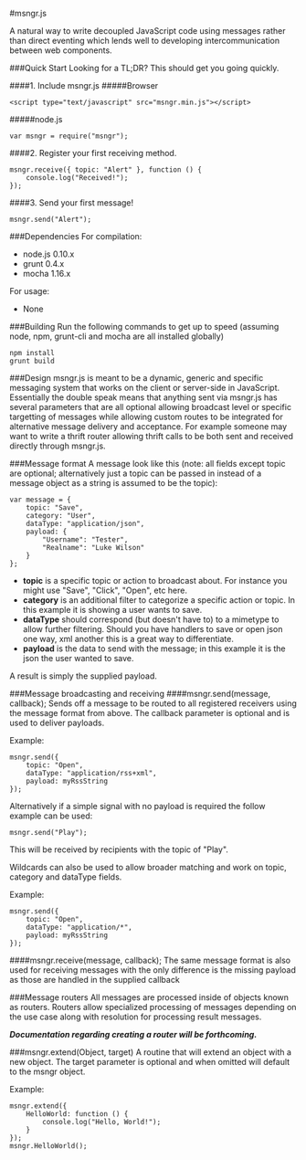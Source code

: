 #msngr.js

A natural way to write decoupled JavaScript code using messages rather than direct eventing which lends well to developing intercommunication between web components.

###Quick Start
Looking for a TL;DR? This should get you going quickly.

####1. Include msngr.js
#####Browser
```
<script type="text/javascript" src="msngr.min.js"></script>
```
#####node.js
```
var msngr = require("msngr");
```
####2. Register your first receiving method.
```
msngr.receive({ topic: "Alert" }, function () {
	console.log("Received!");
});
```
####3. Send your first message!
```
msngr.send("Alert");
```

###Dependencies
For compilation:
- node.js 0.10.x
- grunt 0.4.x
- mocha 1.16.x

For usage:
- None

###Building
Run the following commands to get up to speed (assuming node, npm, grunt-cli and mocha are all installed globally)

```
npm install
grunt build
```

###Design
msngr.js is meant to be a dynamic, generic and specific messaging system that works on the client or server-side in JavaScript. Essentially the double speak means that anything sent via msngr.js has several parameters that are all optional allowing broadcast level or specific targetting of messages while allowing custom routes to be integrated for alternative message delivery and acceptance. For example someone may want to write a thrift router allowing thrift calls to be both sent and received directly through msngr.js.

###Message format
A message look like this (note: all fields except topic are optional; alternatively just a topic can be passed in instead of a message object as a string is assumed to be the topic):

```
var message = {
	topic: "Save",
	category: "User",
	dataType: "application/json",
	payload: {
		"Username": "Tester",
		"Realname": "Luke Wilson"
	}
};
```
- **topic** is a specific topic or action to broadcast about. For instance you might use "Save", "Click", "Open", etc here.
- **category** is an additional filter to categorize a specific action or topic. In this example it is showing a user wants to save.
- **dataType** should correspond (but doesn't have to) to a mimetype to allow further filtering. Should you have handlers to save or open json one way, xml another this is a great way to differentiate.
- **payload** is the data to send with the message; in this example it is the json the user wanted to save.

A result is simply the supplied payload.

###Message broadcasting and receiving
####msngr.send(message, callback);
Sends off a message to be routed to all registered receivers using the message format from above. The callback parameter is optional and is used to deliver payloads.

Example:
```
msngr.send({
	topic: "Open",
	dataType: "application/rss+xml",
	payload: myRssString
});
```

Alternatively if a simple signal with no payload is required the follow example can be used:

```
msngr.send("Play");
```
This will be received by recipients with the topic of "Play".

Wildcards can also be used to allow broader matching and work on topic, category and dataType fields.

Example:
```
msngr.send({
	topic: "Open",
	dataType: "application/*",
	payload: myRssString
});
```

####msngr.receive(message, callback);
The same message format is also used for receiving messages with the only difference is the missing payload as those are handled in the supplied callback

###Message routers
All messages are processed inside of objects known as routers. Routers allow specialized processing of messages depending on the use case along with resolution for processing result messages.

***Documentation regarding creating a router will be forthcoming.***

###msngr.extend(Object, target)
A routine that will extend an object with a new object. The target parameter is optional and when omitted will default to the msngr object.

Example:
```
msngr.extend({
	HelloWorld: function () {
		console.log("Hello, World!");
	}
});
msngr.HelloWorld();
```
